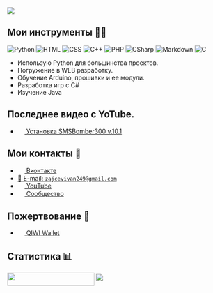 
<img src="https://sun9-31.userapi.com/gdlf-BQkFIXUr25NvFXaRk15VQ7E5ZLz0BrCkQ/5RzeCcbk56M.jpg&quot" align="center">

## Мои инструменты 👨‍💻	

![Python](https://img.shields.io/badge/-Python-%230075a8?logo=python&logoColor=white&style=flat-square) ![HTML](https://img.shields.io/badge/-HTML-%23de4b25?logo=html5&logoColor=white&style=flat-square) ![CSS](https://img.shields.io/badge/-CSS-%230174b8?logo=css3&logoColor=white&style=flat-square) ![С++](https://img.shields.io/badge/-С++-%23ea4f32?logo=git&logoColor=white&style=flat-square) ![PHP](https://img.shields.io/badge/-PHP-%23e9c241?logo=nim&logoColor=white&style=flat-square)
![CSharp](https://img.shields.io/badge/-C-Sharp-%23e9c241?logo=nim&logoColor=white&style=flat-square) ![Markdown](https://img.shields.io/badge/-Markdown-%23e9c241?logo=nim&logoColor=white&style=flat-square) ![C](https://img.shields.io/badge/-C-%23e9c241?logo=nim&logoColor=white&style=flat-square)

* Использую Python для большинства проектов.
* Погружение в WEB разработку.
* Обучение Arduino, прошивки и ее модули.
* Разработка игр с С#
* Изучение Java 


## Последнее видео с YoTube.
- <a href="https://www.youtube.com/watch?v=zesqL96WAwg"><img src="https://avatanplus.com/files/resources/original/56be426a8454f152d733702e.png" width=16 height=16 align="center" /> Установка SMSBomber300 v.10.1</a>

## Мои контакты 💭
- <a href="https://vk.com/ivan_vzlom300"><img src="https://avatars.mds.yandex.net/get-zen_doc/59126/pub_5a6204545f4967c7b95eb417_5a620474482677a2e6493521/scale_1200" width=16 height=16 align="center" /> Вконтакте</a>
- <a href="mailto:zajcevivan249gmail.com">📩 E-mail: `zajcevivan249@gmail.com`</a>
- <a href="https://www.youtube.com/channel/UCTftz8MsYtAE80D9Vrd20rQ?view_as=subscriber"><img src="https://avatanplus.com/files/resources/original/56be426a8454f152d733702e.png" width=16 height=16 align="center" /> YouTube</a>
- <a href="https://vk.com/hackerpro300"><img src="https://sun9-69.userapi.com/impg/DGbk303Bxa_wyGZpyePMWD8NSWNNN5pRFj1_Ig/vX71IWP3C8s.jpg?size=1000x1000&quality=96&proxy=1&sign=dbde76b6231d590ad9a932d1f94e5795&type=album" width=16 height=16 align="center" /> Сообщество</a>

## Пожертвование 💸
- <a href="https://qiwi.com/payment/form/99999?extra%5B%27accountType%27%5D=nickname&extra%5B%27account%27%5D=NEELE939&amountInteger=300&amountFraction=0"><img src="https://static.qiwi.com/img/providers/300x300/qiwi.png" width=16 height=16 align="center" /> QIWI Wallet</a>


## Статистика 📊
<img src="https://gpvc.arturio.dev/Ivan-Hacker-700" align="center" width=200 height=30  />
<img src="https://github-readme-stats.vercel.app/api?username=Ivan-Hacker-700&show_icons=true&count_private=true">
